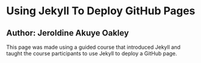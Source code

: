 # Using Jekyll To Deploy GitHub Pages
## Author: Jeroldine Akuye Oakley

This page was made using a guided course that introduced Jekyll and taught the course participants to use Jekyll to deploy a GitHub page.
